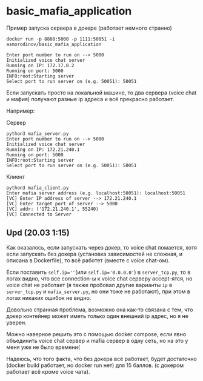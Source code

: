 # basic_mafia_application

Пример запуска сервера в докере (работает немного странно)

```
docker run -p 8888:5000 -p 1111:50051 -i asmorodinov/basic_mafia_application  
```
```
Enter port number to run on --> 5000
Initialized voice chat server
Running on IP: 172.17.0.2
Running on port: 5000
INFO:root:Starting server
Select port to run server on (e.g. 50051): 50051
```

Если запускать просто на локальной машине, то два сервера (voice chat и мафия) получают разные ip адреса и всё прекрасно работает.

Например:

Сервер
```
python3 mafia_server.py
Enter port number to run on --> 5000
Initialized voice chat server
Running on IP: 172.21.240.1
Running on port: 5000
INFO:root:Starting server
Select port to run server on (e.g. 50051): 50051
```

Клиент
```
python3 mafia_client.py
Enter mafia server address (e.g. localhost:50051): localhost:50051
[VC] Enter IP address of server --> 172.21.240.1
[VC] Enter target port of server --> 5000
[VC] addr: ('172.21.240.1', 55240)
[VC] Connected to Server
```

## Upd (20.03 1:15)
Как оказалось, если запускать через докер, то voice chat ломается, хотя если запускать без докера (установка зависимостей не сложная, и описана в Dockerfile), то всё работет (вместе с voice chat-ом).

Если поставить ```self.ip=''```(или ```self.ip='0.0.0.0'```) в ```server_tcp.py```, то в логах видно, что все connection-ы к voice chat серверу accept-ятся, но voice chat не работает (я также пробовал другие варианты ```ip``` в ```server_tcp.py``` и ```mafia_server.py```, но они тоже не работают), при этом в логах никаких ошибок не видно.

Довольно странная проблема, возможно она как-то связана с тем, что докер контейнер может иметь только один внешний ip адрес, но я не уверен.

Можно наверное решить это с помощью docker compose, если явно объединить voice chat сервер и mafia сервер в одну сеть, но на это у меня уже не было времени(

Надеюсь, что того факта, что без докера всё работает, будет достаточно (docker build работает, но docker run нет) для 15 баллов. (с докером работает всё кроме voice чата).
